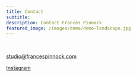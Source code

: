 ```yaml
---
title: Contact
subtitle: 
description: Contact Frances Pinnock
featured_image: /images/demo/demo-landscape.jpg
---
```

<br />
 

 
studio@francespinnock.com  

[Instagram](https://www.instagram.com/francespinnock/)
<br />  
<br />


 






